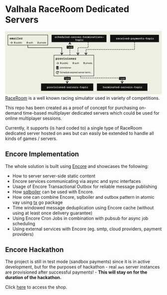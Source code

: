 # Valhala RaceRoom Dedicated Servers
![Flow Sample](res/flow-sample.png)
[RaceRoom](https://game.raceroom.com/) is a well known racing simulator used in variety of competitions.

This repo has been created as a proof of concept for purchasing on-demand time-based multiplayer dedicated servers
which could be used for online multiplayer sessions.

Currently, it supports (is hard coded to) a single type of RaceRoom dedicated server hosted on aws but can 
easily be extended to handle all kinds of games / servers.

## Encore Implementation
The whole solution is built using [Encore](https://encore.dev/) and showcases the following:
- How to server server-side static content 
- Encore services communicating via async and sync interfaces
- Usage of Encore Transactional Outbox for reliable message publishing 
- How [sqlboiler](https://github.com/volatiletech/sqlboiler) can be used with Encore. 
- How one can combine Encore, sqlboiler and outbox pattern in atomic vay using [tx](https://github.com/aneshas/tx) go package
- Time windowed message deduplication using Encore cache (without using at least once delivery guarantee)
- Using Encore Cron Jobs in combination with pubsub for async job scheduling 
- Using external services with Encore (eg. smtp, cloud providers, payment providers)

## Encore Hackathon
The project is still in test mode (sandbox payments) since it is in active development,
but for the purposes of hackathon - real `aws` server instances are provisioned after 
successful payments! - **This will stay on for the duration of the hackathon.**

Click [here](https://staging-raceroom-mtdi.encr.app/shop/) to access the shop.

